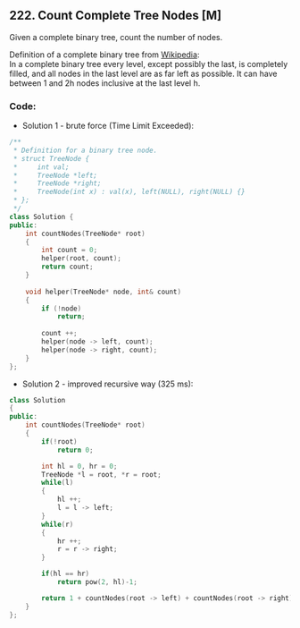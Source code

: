 ## 222. Count Complete Tree Nodes [M]
Given a complete binary tree, count the number of nodes.

Definition of a complete binary tree from [Wikipedia](https://en.wikipedia.org/wiki/Binary_tree#Types_of_binary_trees):  
In a complete binary tree every level, except possibly the last, is completely filled, and all nodes in the last level are as far left as possible. It can have between 1 and 2h nodes inclusive at the last level h.

### Code:
- Solution 1 - brute force (Time Limit Exceeded):
```c++
/**
 * Definition for a binary tree node.
 * struct TreeNode {
 *     int val;
 *     TreeNode *left;
 *     TreeNode *right;
 *     TreeNode(int x) : val(x), left(NULL), right(NULL) {}
 * };
 */
class Solution {
public:
    int countNodes(TreeNode* root) 
    {
        int count = 0;
        helper(root, count);
        return count;
    }
    
    void helper(TreeNode* node, int& count)
    {
        if (!node)
            return;
        
        count ++;
        helper(node -> left, count);
        helper(node -> right, count);
    }
};
```

- Solution 2 - improved recursive way (325 ms):
```c++
class Solution 
{
public:
    int countNodes(TreeNode* root) 
    {
        if(!root) 
            return 0;

        int hl = 0, hr = 0;
        TreeNode *l = root, *r = root;
        while(l) 
        {
            hl ++;
            l = l -> left;
        }
        while(r) 
        {
            hr ++;
            r = r -> right;
        }

        if(hl == hr) 
            return pow(2, hl)-1;

        return 1 + countNodes(root -> left) + countNodes(root -> right);
    }
};
```
